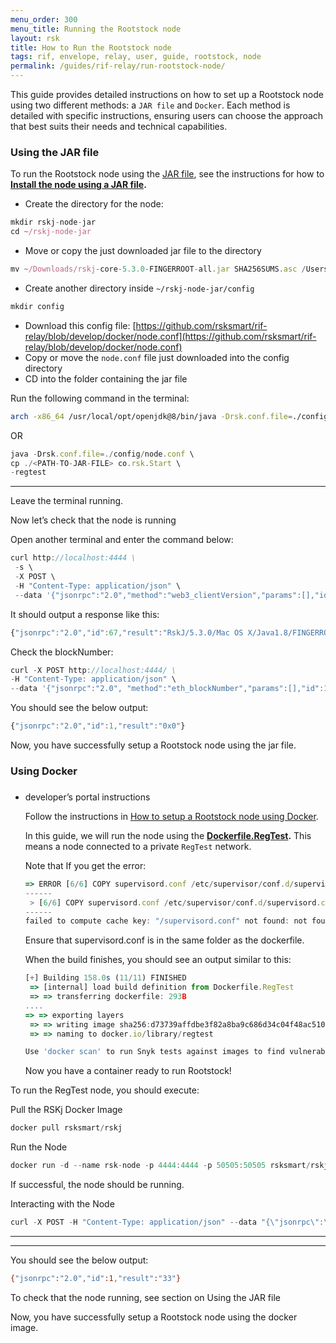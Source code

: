 ```yaml
---
menu_order: 300
menu_title: Running the Rootstock node
layout: rsk
title: How to Run the Rootstock node
tags: rif, envelope, relay, user, guide, rootstock, node
permalink: /guides/rif-relay/run-rootstock-node/
---
```


This guide provides detailed instructions on how to set up a Rootstock node using two different methods: a `JAR file` and `Docker`. Each method is detailed with specific instructions, ensuring users can choose the approach that best suits their needs and technical capabilities. 

### Using the JAR file

To run the Rootstock node using the [JAR file](https://github.com/rsksmart/rskj/releases), see the instructions for how to **[Install the node using a JAR file](https://dev.rootstock.io/rsk/node/install/operating-systems/java/).**

- Create the directory for the node:

```jsx
mkdir rskj-node-jar
cd ~/rskj-node-jar
```

- Move or copy the just downloaded jar file to the directory

```jsx
mv ~/Downloads/rskj-core-5.3.0-FINGERROOT-all.jar SHA256SUMS.asc /Users/{user}/rskj-node-jar/
```

- Create another directory inside `~/rskj-node-jar/config`

```jsx
mkdir config
```

- Download this config file: [https://github.com/rsksmart/rif-relay/blob/develop/docker/node.conf](https://github.com/rsksmart/rif-relay/blob/develop/docker/node.conf)
- Copy or move the `node.conf` file just downloaded into the config directory
- CD into the folder containing the jar file

Run the following command in the terminal:

```bash
arch -x86_64 /usr/local/opt/openjdk@8/bin/java -Drsk.conf.file=./config/node.conf -cp ./rskj-core-5.3.0-FINGERROOT-all.jar co.rsk.Start --regtest
```

OR

```jsx
java -Drsk.conf.file=./config/node.conf \
cp ./<PATH-TO-JAR-FILE> co.rsk.Start \
-regtest
```

---

Leave the terminal running.

Now let’s check that the node is running

Open another terminal and enter the command below:

```jsx
curl http://localhost:4444 \
 -s \
 -X POST \
 -H "Content-Type: application/json" \
 --data '{"jsonrpc":"2.0","method":"web3_clientVersion","params":[],"id":67}'
```

It should output a response like this:

```jsx
{"jsonrpc":"2.0","id":67,"result":"RskJ/5.3.0/Mac OS X/Java1.8/FINGERROOT-202f1c5"}
```

Check the blockNumber:

```jsx
curl -X POST http://localhost:4444/ \
-H "Content-Type: application/json" \
--data '{"jsonrpc":"2.0", "method":"eth_blockNumber","params":[],"id":1}'
```

You should see the below output:

```jsx
{"jsonrpc":"2.0","id":1,"result":"0x0"}
```

Now, you have successfully setup a Rootstock node using the jar file.

### Using Docker

### 

- developer’s portal instructions
    
    Follow the instructions in [How to setup a Rootstock node using Docker](https://dev.rootstock.io/rsk/node/install/operating-systems/).
    
    In this guide, we will run the node using the **[Dockerfile.RegTest](https://github.com/rsksmart/artifacts/blob/master/Dockerfiles/RSK-Node/Dockerfile.RegTest).** This means a node connected to a private `RegTest` network.
    
    Note that If you get the error:
    
    ```jsx
    => ERROR [6/6] COPY supervisord.conf /etc/supervisor/conf.d/supervisord.  0.0s
    ------
     > [6/6] COPY supervisord.conf /etc/supervisor/conf.d/supervisord.conf:
    ------
    failed to compute cache key: "/supervisord.conf" not found: not found
    ```
    
    Ensure that supervisord.conf is in the same folder as the dockerfile.
    
    When the build finishes, you should see an output similar to this:
    
    ```jsx
    [+] Building 158.0s (11/11) FINISHED                                            
     => [internal] load build definition from Dockerfile.RegTest               0.0s
     => => transferring dockerfile: 293B
    ....
    => => exporting layers                                                    3.8s 
     => => writing image sha256:d73739affdbe3f82a8ba9c686d34c04f48ac510568522  0.0s 
     => => naming to docker.io/library/regtest                                 0.0s
    
    Use 'docker scan' to run Snyk tests against images to find vulnerabilities and learn how to fix them
    ```
    
    Now you have a container ready to run Rootstock!
    

To run the RegTest node, you should execute:

Pull the RSKj Docker Image

```jsx
docker pull rsksmart/rskj
```

Run the Node

```jsx
docker run -d --name rsk-node -p 4444:4444 -p 50505:50505 rsksmart/rskj node --regtest
```

If successful, the node should be running.

Interacting with the Node

```jsx
curl -X POST -H "Content-Type: application/json" --data "{\"jsonrpc\":\"2.0\",\"method\":\"net_version\",\"params\":[],\"id\":1}" http://127.0.0.1:4444
```

---

---

You should see the below output:

```bash
{"jsonrpc":"2.0","id":1,"result":"33"}
```

To check that the node running, see section on Using the JAR file

Now, you have successfully setup a Rootstock node using the docker image.